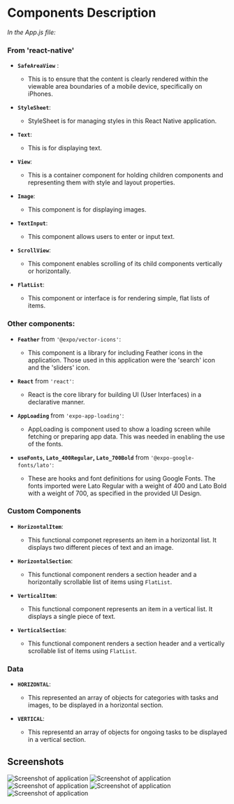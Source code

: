 
# Components Description
_In the App.js file:_
  ### From 'react-native' 

* **`SafeAreaView`** :
  - This is to ensure that the content is clearly rendered within the viewable area boundaries of a mobile device, specifically on iPhones.

* **`StyleSheet`**:
  - StyleSheet is for managing styles in this React Native application.

* **`Text`**:
  - This is for displaying text.

* **`View`**:
  - This is a container component for holding children components and representing them with style and layout properties.

* **`Image`**:
  - This component is for displaying images.

* **`TextInput`**:
  - This component allows users to enter or input text.

* **`ScrollView`**:
  - This component enables scrolling of its child components vertically or horizontally.

* **`FlatList`**:
  - This component or interface is for rendering simple, flat lists of items.

### Other components:
* **`Feather`** from `'@expo/vector-icons'`:
  - This component is a library for including Feather icons in the application. Those used in this application were the 'search' icon and the 'sliders' icon.

* **`React`** from `'react'`:
  - React is the core library for building UI (User Interfaces) in a declarative manner.

* **`AppLoading`** from `'expo-app-loading'`:
  - AppLoading is component used to show a loading screen while fetching or preparing app data. This was needed in enabling the use of the fonts.

* **`useFonts`, `Lato_400Regular`, `Lato_700Bold`** from `'@expo-google-fonts/lato'`:
  - These are hooks and font definitions for using Google Fonts. The fonts imported were Lato Regular with a weight of 400 and Lato Bold with a weight of 700, as specified in the provided UI Design.

### Custom Components

* **`HorizontalItem`**:
  - This functional componet represents an item in a horizontal list. It displays two different pieces of text and an image.

* **`HorizontalSection`**:
  - This functional component renders a section header and a horizontally scrollable list of items using `FlatList`.

* **`VerticalItem`**:
  - This functional component represents an item in a vertical list. It displays a single piece of text. 

* **`VerticalSection`**:
  - This functional component renders a section header and a vertically scrollable list of items using `FlatList`.

### Data

* **`HORIZONTAL`**:
  - This represented an array of objects for categories with tasks and images, to be displayed in a horizontal section.

* **`VERTICAL`**:
  - This representd an array of objects for ongoing tasks to be displayed in a vertical section.



## Screenshots
![Screenshot of application](assets/images/photo_2024-06-01_15-04-23.jpg)
![Screenshot of application](assets/images/photo_2024-06-01_15-06-05.jpg)
![Screenshot of application](assets/images/photo_2024-06-01_15-06-12.jpg)
![Screenshot of application](assets/images/photo_2024-06-01_15-06-18.jpg)
![Screenshot of application](assets/images/last.jpg)

